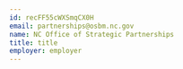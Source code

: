 ```yaml
---
id: recFF55cWXSmqCX0H
email: partnerships@osbm.nc.gov
name: NC Office of Strategic Partnerships
title: title
employer: employer
---
```


